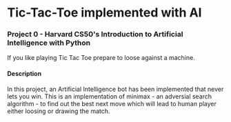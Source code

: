 # Tic-Tac-Toe implemented with AI
### Project 0 - Harvard CS50's Introduction to Artificial Intelligence with Python 

If you like playing Tic Tac Toe prepare to loose against a machine.

#### Description
In this project, an Artificial Intelligence bot has been implemented that never lets you win. This is an implementation of minimax - an adversial search algorithm - to find out the best next move which will lead to human player either loosing or drawing the match.

